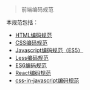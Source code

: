 > 前端编码规范

 本规范包括：

 - [HTML编码规范](https://github.com/Jafeney/CodingStyle/blob/master/HTML.md)
 - [CSS编码规范](https://github.com/Jafeney/CodingStyle/blob/master/CSS.md)
 - [Javascript编码规范（ES5）](https://github.com/Jafeney/CodingStyle/blob/master/JAVASCRIPT.md)
 - [Less编码规范](https://github.com/Jafeney/CodingStyle/blob/master/LESS.md)
 - [ES6编码规范](https://github.com/Jafeney/CodingStyle/blob/master/ES6.md)
 - [React编码规范](https://github.com/Jafeney/CodingStyle/blob/master/REACT.md)
 - [css-in-javascript编码规范](https://github.com/Jafeney/CodingStyle/blob/master/CSS_IN_JAVASCRIPT.md)
